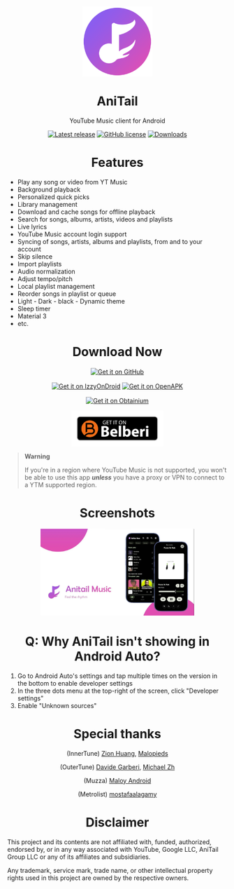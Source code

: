 <div align="center">
<img src="https://github.com/Animetailapp/AniTail/blob/master/fastlane/metadata/android/en-US/images/icon.png" width="160" height="160" style="display: block; margin: 0 auto"/>
<h1>AniTail</h1>
<p>YouTube Music client for Android</p>

[![Latest release](https://img.shields.io/github/v/release/Animetailapp/AniTail?style=for-the-badge)](https://github.com/Animetailapp/AniTail/releases)
[![GitHub license](https://img.shields.io/github/license/Animetailapp/anitail?style=for-the-badge)](https://github.com/Animetailapp/AniTail/blob/master/LICENSE)
[![Downloads](https://img.shields.io/github/downloads/Animetailapp/AniTail/total?style=for-the-badge)](https://github.com/Animetailapp/AniTail/releases)
</div>

<div align="center">
<h1>Features</h1>
 </div>

- Play any song or video from YT Music
- Background playback
- Personalized quick picks
- Library management
- Download and cache songs for offline playback
- Search for songs, albums, artists, videos and playlists
- Live lyrics
- YouTube Music account login support
- Syncing of songs, artists, albums and playlists, from and to your account
- Skip silence
- Import playlists
- Audio normalization
- Adjust tempo/pitch
- Local playlist management
- Reorder songs in playlist or queue
- Light - Dark - black - Dynamic theme
- Sleep timer
- Material 3
- etc.

<div align="center">
<h1>Download Now</h1>

[<img src="https://github.com/machiav3lli/oandbackupx/blob/034b226cea5c1b30eb4f6a6f313e4dadcbb0ece4/badge_github.png" alt="Get it on GitHub" height="82"
align="center">](https://github.com/Animetailapp/AniTail/releases/latest/download/AniTail.apk)

[<img src="https://gitlab.com/IzzyOnDroid/repo/-/raw/master/assets/IzzyOnDroid.png" alt="Get it on IzzyOnDroid" height="80"
align="center">](https://apt.izzysoft.de/fdroid/index/apk/anitail.music)
[<img src="https://www.openapk.net/images/openapk-badge.png" alt="Get it on OpenAPK" height="80"
align="center">](https://www.openapk.net/anitail/anitail.music/)

[<img src="https://github.com/ImranR98/Obtainium/blob/main/assets/graphics/badge_obtainium.png"
alt="Get it on Obtainium"
height="55"
align="center">](https://apps.obtainium.imranr.dev/redirect?r=obtainium://add/https://github.com/Animetailapp/AniTail/)

[<img src="https://github.com/Animetailapp/AniTail/blob/master/fastlane/metadata/android/en-US/images/belberi_github.png" alt="Get it on Belberi" height="82"
align="center">](https://belberi.com/anitail/?fbclid=PAY2xjawJP5dlleHRuA2FlbQIxMAABpjSk1oBp4e8aSV4nfX2dfunQObTlMWIkN-aVA9CSq36pnmkHsvfoYTjhHg_aem_9o9OGbQuZ2PjJTArq21UDA)

</div>

> **Warning**
>
>If you're in a region where YouTube Music is not supported, you won't be able to use this app
***unless*** you have a proxy or VPN to connect to a YTM supported region.
<div align="center">
<h1>Screenshots</h1>


<img
src="https://github.com/Animetailapp/AniTail/blob/master/fastlane/metadata/android/en-US/images/featureGraphic2.webp"
width="70%" />
</div>

<div align="center">
<h1> Q: Why AniTail isn't showing in Android Auto? </h1>
</div>

1. Go to Android Auto's settings and tap multiple times on the version in the bottom to enable
   developer settings
2. In the three dots menu at the top-right of the screen, click "Developer settings"
3. Enable "Unknown sources"

<div align="center">
<h1>Special thanks</h1>

(InnerTune)
[Zion Huang](https://github.com/z-huang),
[Malopieds](https://github.com/Malopieds)

(OuterTune)
[Davide Garberi](https://github.com/DD3Boh),
[Michael Zh](https://github.com/mikooomich)

(Muzza)
[Maloy Android](https://github.com/Maloy-Android)

(Metrolist)
[mostafaalagamy](https://github.com/mostafaalagamy/Metrolist)
</div>

<div align="center">
<h1>Disclaimer</h1>
</div>

This project and its contents are not affiliated with, funded, authorized, endorsed by, or in any way associated with YouTube, Google LLC, AniTail Group LLC or any of its affiliates and subsidiaries.

Any trademark, service mark, trade name, or other intellectual property rights used in this project are owned by the respective owners.
